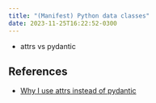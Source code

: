```yaml
---
title: "(Manifest) Python data classes"
date: 2023-11-25T16:22:52-0300
---
```

- attrs vs pydantic

## References
- [Why I use attrs instead of pydantic](https://threeofwands.com/why-i-use-attrs-instead-of-pydantic/)